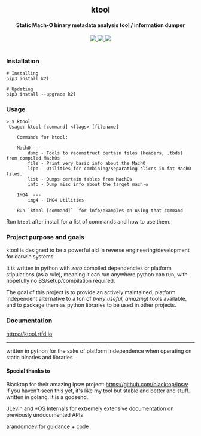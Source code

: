 <h2 align="center">
  ktool
</h2>
<h4 align="center">
Static Mach-O binary metadata analysis tool / information dumper
</h4>
<p align="center">
  <a href="https://github.com/kritantadev/ktool/actions/workflows/tests.yml">
    <image src="https://github.com/kritantadev/ktool/actions/workflows/tests.yml/badge.svg">
  </a>
  <a href="https://ktool.rtfd.io">
    <image src="https://readthedocs.org/projects/ktool/badge/?version=latest">
  </a>
  <a href="https://pypi.org/project/k2l/">
    <image src="https://badge.fury.io/py/k2l.svg">
  </a>
    <br>
    <br>
</p>
    
### Installation

```shell
# Installing
pip3 install k2l

# Updating
pip3 install --upgrade k2l
```

### Usage 

```
> $ ktool
 Usage: ktool [command] <flags> [filename]

    Commands for ktool:

    MachO ---
        dump - Tools to reconstruct certain files (headers, .tbds) from compiled MachOs
        file - Print very basic info about the MachO
        lipo - Utilities for combining/separating slices in fat MachO files.
        list - Dumps certain tables from MachOs
        info - Dump misc info about the target mach-o

    IMG4  ---
        img4 - IMG4 Utilities

    Run `ktool [command]`  for info/examples on using that command
```


Run `ktool` after install for a list of commands and how to use them.

### Project purpose and goals

ktool is designed to be a powerful aid in reverse engineering/development for darwin systems.

It is written in python with *zero* compiled dependencies or platform stipulations (as a rule), meaning it can run anywhere python can run, with hopefully no BS/setup/compilation required.

The goal of this project is to provide an actively maintained, platform independent alternative to a ton of (*very useful, amazing*) tools available, and to package them as python libraries to be used in other projects.

### Documentation

https://ktool.rtfd.io

---

written in python for the sake of platform independence when operating on static binaries and libraries

#### Special thanks to

Blacktop for their amazing ipsw project: https://github.com/blacktop/ipsw  
if you haven't seen this yet, it's like my tool but stable and better and stuff. written in golang. it is a godsend.

JLevin and *OS Internals for extremely extensive documentation on previously undocumented APIs 

arandomdev for guidance + code

